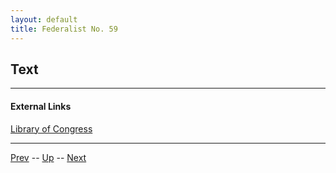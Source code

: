 ```yaml
---
layout: default
title: Federalist No. 59
---
```


## Text

---
#### External Links
[Library of Congress]()

---

[Prev](58.md) -- [Up](README.md) -- [Next](60.md)
